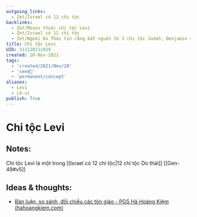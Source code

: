 ```yaml
---
outgoing_links:
  - Zet/Israel có 12 chi tộc
backlinks:
  - Zet/Moses thuộc chi tộc Levi
  - Zet/Israel có 12 chi tộc
  - Zet/Người Do Thái tin rằng bắt nguồn từ 3 chi tộc Judah, Benjamin và Levi
title: Chi tộc Levi
UID: 211120211919
created: 20-Nov-2021
tags:
  - 'created/2021/Nov/20'
  - 'seed🥜'
  - 'permanent/concept'
aliases:
  - Levi
  - Lê-vi
publish: True
---
```

# Chi tộc Levi

## Notes:
Chi tộc Levi là một trong [[Israel có 12 chi tộc|12 chi tộc Do thái]]
[[Gen-49#v5]]

## Ideas & thoughts:
- [Bàn luận, so sánh, đối chiếu các tôn giáo - PGS Hà Hoàng Kiệm (hahoangkiem.com)](https://hahoangkiem.com/van-hoa-xa-hoi/ban-luan-so-sanh-doi-chieu-cac-ton-giao-1441.html)

